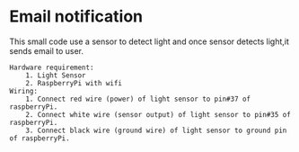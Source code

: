 # Email notification

This small code use a sensor to detect light and once sensor detects light,it sends email to user.

	Hardware requirement:
		1. Light Sensor
		2. RaspberryPi with wifi
	Wiring: 
		1. Connect red wire (power) of light sensor to pin#37 of raspberryPi.
		2. Connect white wire (sensor output) of light sensor to pin#35 of raspberryPi.
		3. Connect black wire (ground wire) of light sensor to ground pin of raspberryPi.
	   
